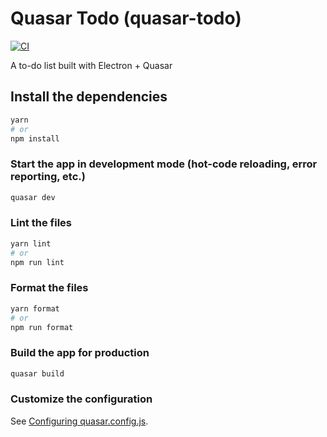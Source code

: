 # Quasar Todo (quasar-todo)

[![CI](https://github.com/spenserblack/quasar-todo/actions/workflows/ci.yml/badge.svg)](https://github.com/spenserblack/quasar-todo/actions/workflows/ci.yml)

A to-do list built with Electron + Quasar

## Install the dependencies

```bash
yarn
# or
npm install
```

### Start the app in development mode (hot-code reloading, error reporting, etc.)

```bash
quasar dev
```

### Lint the files

```bash
yarn lint
# or
npm run lint
```

### Format the files

```bash
yarn format
# or
npm run format
```

### Build the app for production

```bash
quasar build
```

### Customize the configuration

See [Configuring quasar.config.js](https://v2.quasar.dev/quasar-cli-vite/quasar-config-js).
